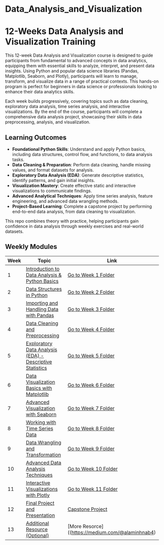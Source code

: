 # Data_Analysis_and_Visualization

# 12-Weeks Data Analysis and Visualization Training

This 12-week Data Analysis and Visualization course is designed to guide participants from fundamental to advanced concepts in data analytics, equipping them with essential skills to analyze, interpret, and present data insights. Using Python and popular data science libraries (Pandas, Matplotlib, Seaborn, and Plotly), participants will learn to manage, transform, and visualize data in a range of practical contexts. This hands-on program is perfect for beginners in data science or professionals looking to enhance their data analytics skills.

Each week builds progressively, covering topics such as data cleaning, exploratory data analysis, time series analysis, and interactive visualizations. By the end of the course, participants will complete a comprehensive data analysis project, showcasing their skills in data preprocessing, analysis, and visualization.

## Learning Outcomes

- **Foundational Python Skills**: Understand and apply Python basics, including data structures, control flow, and functions, to data analysis tasks.
- **Data Cleaning & Preparation**: Perform data cleaning, handle missing values, and format datasets for analysis.
- **Exploratory Data Analysis (EDA)**: Generate descriptive statistics, identify patterns, and gain initial insights.
- **Visualization Mastery**: Create effective static and interactive visualizations to communicate findings.
- **Advanced Analytical Techniques**: Apply time series analysis, feature engineering, and advanced data wrangling methods.
- **Project-Based Learning**: Complete a capstone project by performing end-to-end data analysis, from data cleaning to visualization.

This repo combines theory with practice, helping participants gain confidence in data analysis through weekly exercises and real-world datasets.


## Weekly Modules

| Week | Topic                                                                                         | Link                                           |
|------|-----------------------------------------------------------------------------------------------|------------------------------------------------|
| 1    | [Introduction to Data Analysis & Python Basics](./Week_01)                                    | [Go to Week 1 Folder](./Week_01)               |
| 2    | [Data Structures in Python](./Week_02)                                                        | [Go to Week 2 Folder](./Week_02)               |
| 3    | [Importing and Handling Data with Pandas](./Week_03)                                          | [Go to Week 3 Folder](./Week_03)               |
| 4    | [Data Cleaning and Preprocessing](./Week_04)                                                  | [Go to Week 4 Folder](./Week_04)               |
| 5    | [Exploratory Data Analysis (EDA) - Descriptive Statistics](./Week_05)                         | [Go to Week 5 Folder](./Week_05)               |
| 6    | [Data Visualization Basics with Matplotlib](./Week_06)                                        | [Go to Week 6 Folder](./Week_06)               |
| 7    | [Advanced Visualization with Seaborn](./Week_07)                                              | [Go to Week 7 Folder](./Week_07)               |
| 8    | [Working with Time Series Data](./Week_08)                                                    | [Go to Week 8 Folder](./Week_08)               |
| 9    | [Data Wrangling and Transformation](./Week_09)                                                | [Go to Week 9 Folder](./Week_09)               |
| 10   | [Advanced Data Analysis Techniques](./Week_10)                                                | [Go to Week 10 Folder](./Week_10)              |
| 11   | [Interactive Visualizations with Plotly](./Week_11)                                           | [Go to Week 11 Folder](./Week_11)              |
| 12   | [Final Project and Presentation](./Week_12)                                                   | [Capstone Project](./Week_12)          |
| 13   | [Additional Resource (Optional)](https://medium.com/@alaminhnab4)                                                   | [More Resorce]((https://medium.com/@alaminhnab4)         |
